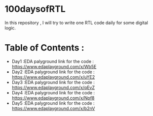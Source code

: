 # 100daysofRTL
In this repository , I will try to write one RTL code daily for some digital logic.

# Table of Contents :
- Day1 :EDA palyground link for the code : https://www.edaplayground.com/x/Wb5E
- Day2 :EDA palyground link for the code : https://www.edaplayground.com/x/uYE2
- Day3 :EDA palyground link for the code : https://www.edaplayground.com/x/qEvZ
- Day4 :EDA palyground link for the code : https://www.edaplayground.com/x/Npf8
- Day5 :EDA palyground link for the code : https://www.edaplayground.com/x/b2nV
